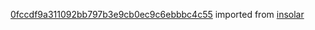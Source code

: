 [0fccdf9a311092bb797b3e9cb0ec9c6ebbbc4c55](https://github.com/insolar/insolar/commit/0fccdf9a311092bb797b3e9cb0ec9c6ebbbc4c55) imported from [insolar](https://github.com/insolar/insolar)
